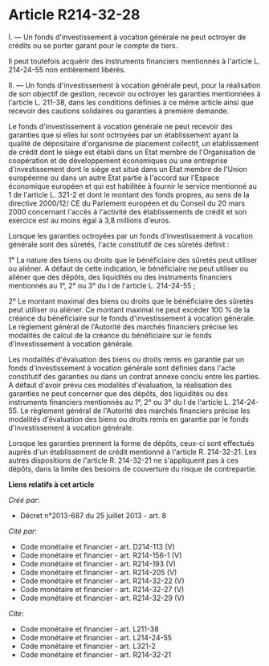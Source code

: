 # Article R214-32-28

I. ― Un fonds d'investissement à vocation générale ne peut octroyer de crédits ou se porter garant pour le compte de tiers. 

Il peut toutefois acquérir des instruments financiers mentionnés à l'article L. 214-24-55 non entièrement libérés. 

II. ― Un fonds d'investissement à vocation générale peut, pour la réalisation de son objectif de gestion, recevoir ou
octroyer les garanties mentionnées à l'article L. 211-38, dans les conditions définies à ce même article ainsi que recevoir
des cautions solidaires ou garanties à première demande. 

Le fonds d'investissement à vocation générale ne peut recevoir des garanties que si elles lui sont octroyées par un
établissement ayant la qualité de dépositaire d'organisme de placement collectif, un établissement de crédit dont le siège
est établi dans un Etat membre de l'Organisation de coopération et de développement économiques ou une entreprise
d'investissement dont le siège est situé dans un Etat membre de l'Union européenne ou dans un autre Etat partie à l'accord
sur l'Espace économique européen et qui est habilitée à fournir le service mentionné au 1 de l'article L. 321-2 et dont le
montant des fonds propres, au sens de la directive 2000/12/ CE du Parlement européen et du Conseil du 20 mars 2000 concernant
l'accès à l'activité des établissements de crédit et son exercice est au moins égal à 3,8 millions d'euros. 

Lorsque les garanties octroyées par un fonds d'investissement à vocation générale sont des sûretés, l'acte constitutif de ces
sûretés définit : 

1° La nature des biens ou droits que le bénéficiaire des sûretés peut utiliser ou aliéner. A défaut de cette indication, le
bénéficiaire ne peut utiliser ou aliéner que des dépôts, des liquidités ou des instruments financiers mentionnés au 1°, 2° ou
3° du I de l'article L. 214-24-55 ; 

2° Le montant maximal des biens ou droits que le bénéficiaire des sûretés peut utiliser ou aliéner. Ce montant maximal ne
peut excéder 100 % de la créance du bénéficiaire sur le fonds d'investissement à vocation générale. Le règlement général de
l'Autorité des marchés financiers précise les modalités de calcul de la créance du bénéficiaire sur le fonds d'investissement
à vocation générale. 

Les modalités d'évaluation des biens ou droits remis en garantie par un fonds d'investissement à vocation générale sont
définies dans l'acte constitutif des garanties ou dans un contrat annexe conclu entre les parties. A défaut d'avoir prévu ces
modalités d'évaluation, la réalisation des garanties ne peut concerner que des dépôts, des liquidités ou des instruments
financiers mentionnés au 1°, 2° ou 3° du I de l'article L. 214-24-55. Le règlement général de l'Autorité des marchés
financiers précise les modalités d'évaluation des biens ou droits remis en garantie par le fonds d'investissement à vocation
générale. 

Lorsque les garanties prennent la forme de dépôts, ceux-ci sont effectués auprès d'un établissement de crédit mentionné à
l'article R. 214-32-21. Les autres dispositions de l'article R. 214-32-21 ne s'appliquent pas à ces dépôts, dans la limite
des besoins de couverture du risque de contrepartie.

**Liens relatifs à cet article**

_Créé par_:

  - Décret n°2013-687 du 25 juillet 2013 - art. 8

_Cité par_:

  - Code monétaire et financier - art. D214-113 (V)
  - Code monétaire et financier - art. R214-156-1 (V)
  - Code monétaire et financier - art. R214-193 (V)
  - Code monétaire et financier - art. R214-205 (V)
  - Code monétaire et financier - art. R214-32-22 (V)
  - Code monétaire et financier - art. R214-32-27 (V)
  - Code monétaire et financier - art. R214-32-29 (V)

_Cite_:

  - Code monétaire et financier - art. L211-38
  - Code monétaire et financier - art. L214-24-55
  - Code monétaire et financier - art. L321-2
  - Code monétaire et financier - art. R214-32-21
